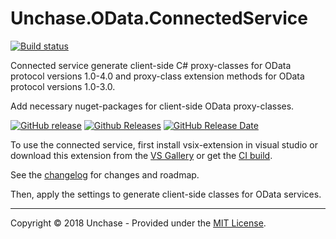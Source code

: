 # Unchase.OData.ConnectedService

[![Build status](https://ci.appveyor.com/api/projects/status/kk4auowp28dy7qme?svg=true)](https://ci.appveyor.com/project/unchase/unchase.odata.connectedservice)

Connected service generate client-side C# proxy-classes for OData protocol versions 1.0-4.0 and proxy-class extension methods for OData protocol versions 1.0-3.0. 

Add necessary nuget-packages for client-side OData proxy-classes.
 
[![GitHub release](https://img.shields.io/github/release/unchase/Unchase.Odata.Connectedservice.svg)](https://github.com/unchase/Unchase.Odata.Connectedservice/releases/latest) [![Github Releases](https://img.shields.io/github/downloads/unchase/Unchase.Odata.Connectedservice/total.svg)](https://github.com/unchase/Unchase.Odata.Connectedservice/releases/latest) [![GitHub Release Date](https://img.shields.io/github/release-date/unchase/Unchase.Odata.Connectedservice.svg)](https://github.com/unchase/Unchase.Odata.Connectedservice/releases/latest) 

To use the connected service, first install vsix-extension in visual studio or download this extension from the [VS Gallery](https://marketplace.visualstudio.com/items?itemName=Unchase.unchaseodataconnectedservice) or get the [CI build](https://ci.appveyor.com/api/buildjobs/vfs2r6bt4jwdt19i/artifacts/Unchase.OData.ConnectedService.vsix).

See the [changelog](https://github.com/unchase/Unchase.Odata.Connectedservice/blob/master/CHANGELOG.md) for changes and roadmap.

Then, apply the settings to generate client-side classes for OData services.

----------

Copyright &copy; 2018 Unchase - Provided under the [MIT License](https://opensource.org/licenses/MIT).
